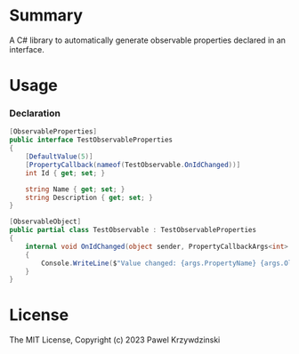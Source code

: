 ﻿# Summary

A C# library to automatically generate observable properties declared in an interface.

# Usage

### Declaration

```cs
[ObservableProperties]
public interface TestObservableProperties
{
    [DefaultValue(5)]
    [PropertyCallback(nameof(TestObservable.OnIdChanged))]
    int Id { get; set; }

    string Name { get; set; }
    string Description { get; set; }
}

[ObservableObject]
public partial class TestObservable : TestObservableProperties
{
    internal void OnIdChanged(object sender, PropertyCallbackArgs<int> args)
    {
        Console.WriteLine($"Value changed: {args.PropertyName} {args.OldValue} {args.NewValue}");
    }
}
```

# License

The MIT License, Copyright (c) 2023 Pawel Krzywdzinski